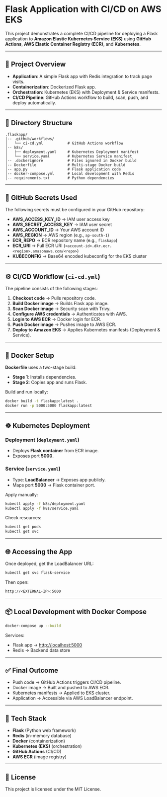 # Flask Application with CI/CD on AWS EKS

This project demonstrates a complete CI/CD pipeline for deploying a Flask application to **Amazon Elastic Kubernetes Service (EKS)** using **GitHub Actions**, **AWS Elastic Container Registry (ECR)**, and **Kubernetes**.

---

## 🚀 Project Overview

* **Application**: A simple Flask app with Redis integration to track page visits.
* **Containerization**: Dockerized Flask app.
* **Orchestration**: Kubernetes (EKS) with Deployment & Service manifests.
* **CI/CD Pipeline**: GitHub Actions workflow to build, scan, push, and deploy automatically.

---

## 📂 Directory Structure

```
.flaskapp/
│-- .github/workflows/
│   └── ci-cd.yml           # GitHub Actions workflow
│-- k8s/
│   ├── deployment.yaml     # Kubernetes Deployment manifest
│   └── service.yaml        # Kubernetes Service manifest
│-- .dockerignore           # Files ignored in Docker build
│-- Dockerfile              # Multi-stage Docker build
│-- app.py                  # Flask application code
│-- docker-compose.yml      # Local development with Redis
│-- requirements.txt        # Python dependencies
```

---

## 🔑 GitHub Secrets Used

The following secrets must be configured in your GitHub repository:

* **AWS_ACCESS_KEY_ID** → IAM user access key
* **AWS_SECRET_ACCESS_KEY** → IAM user secret
* **AWS_ACCOUNT_ID** → Your AWS account ID
* **AWS_REGION** → AWS region (e.g., `ap-south-1`)
* **ECR_REPO** → ECR repository name (e.g., `flaskapp`)
* **ECR_URI** → Full ECR URI (`<account-id>.dkr.ecr.<region>.amazonaws.com/<repo>`)
* **KUBECONFIG** → Base64 encoded kubeconfig for the EKS cluster

---

## ⚙️ CI/CD Workflow (`ci-cd.yml`)

The pipeline consists of the following stages:

1. **Checkout code** → Pulls repository code.
2. **Build Docker image** → Builds Flask app image.
3. **Scan Docker image** → Security scan with Trivy.
4. **Configure AWS credentials** → Authenticates with AWS.
5. **Login to AWS ECR** → Docker login for ECR.
6. **Push Docker image** → Pushes image to AWS ECR.
7. **Deploy to Amazon EKS** → Applies Kubernetes manifests (Deployment & Service).

---

## 🐳 Docker Setup

**Dockerfile** uses a two-stage build:

* **Stage 1**: Installs dependencies.
* **Stage 2**: Copies app and runs Flask.

Build and run locally:

```bash
docker build -t flaskapp:latest .
docker run -p 5000:5000 flaskapp:latest
```

---

## ☸️ Kubernetes Deployment

### Deployment (`deployment.yaml`)

* Deploys **Flask container** from ECR image.
* Exposes port **5000**.

### Service (`service.yaml`)

* Type: **LoadBalancer** → Exposes app publicly.
* Maps port **5000** → Flask container port.

Apply manually:

```bash
kubectl apply -f k8s/deployment.yaml
kubectl apply -f k8s/service.yaml
```

Check resources:

```bash
kubectl get pods
kubectl get svc
```

---

## 🌐 Accessing the App

Once deployed, get the LoadBalancer URL:

```bash
kubectl get svc flask-service
```

Then open:

```
http://<EXTERNAL-IP>:5000
```

---

## 📦 Local Development with Docker Compose

```bash
docker-compose up --build
```

Services:

* Flask app → [http://localhost:5000](http://localhost:5000)
* Redis → Backend data store

---

## ✅ Final Outcome

* Push code → GitHub Actions triggers CI/CD pipeline.
* Docker image → Built and pushed to AWS ECR.
* Kubernetes manifests → Applied to EKS cluster.
* Application → Accessible via AWS LoadBalancer endpoint.

---

## 📝 Tech Stack

* **Flask** (Python web framework)
* **Redis** (in-memory database)
* **Docker** (containerization)
* **Kubernetes (EKS)** (orchestration)
* **GitHub Actions** (CI/CD)
* **AWS ECR** (image registry)

---

## 📜 License

This project is licensed under the MIT License.
